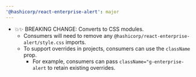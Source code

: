 ```yaml
---
'@hashicorp/react-enterprise-alert': major
---
```


- 💥✨ BREAKING CHANGE: Converts to CSS modules.
  - Consumers will need to remove any `@hashicorp/react-enterprise-alert/style.css` imports.
  - To support overrides in projects, consumers can use the `className` prop.
    - For example, consumers can pass `className="g-enterprise-alert` to retain existing overrides.
